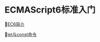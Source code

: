 # ECMAScript6标准入门


:triangular_ruler:[EC6简介](https://github.com/Lumnca/ECMAScript6/blob/master/EC6%E7%AE%80%E4%BB%8B)

:triangular_ruler:[let与const命令](https://github.com/Lumnca/ECMAScript6/blob/master/letandconst.md)
